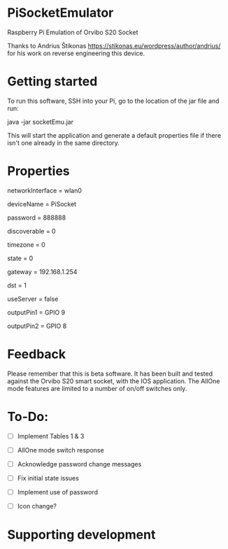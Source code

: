 # PiSocketEmulator
Raspberry Pi Emulation of Orvibo S20 Socket

Thanks to Andrius Štikonas https://stikonas.eu/wordpress/author/andrius/ for his work on reverse engineering this device.

Getting started
===============

To run this software, SSH into your Pi, go to the location of the jar file and run:

java -jar socketEmu.jar


This will start the application and generate a default properties file if there isn't one already in the same directory.


Properties
==========

networkInterface  = wlan0

deviceName        = PiSocket

password         = 888888

discoverable      = 0

timezone          = 0

state             = 0

gateway           = 192.168.1.254

dst               = 1

useServer         = false

outputPin1        = GPIO 9

outputPin2        = GPIO 8




Feedback
========

Please remember that this is beta software. It has been built and tested against the Orvibo S20 smart socket, with the IOS application. The AllOne mode features are limited to a number of on/off switches only.

To-Do:
======

 - [ ] Implement Tables 1 & 3
 - [ ] AllOne mode switch response
 - [ ] Acknowledge password change messages
 - [ ] Fix initial state issues
 - [ ] Implement use of password
 - [ ] Icon change?



Supporting development
======================

